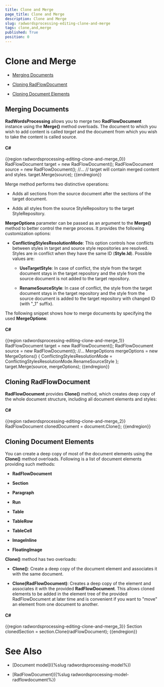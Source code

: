 ```yaml
---
title: Clone and Merge
page_title: Clone and Merge
description: Clone and Merge
slug: radwordsprocessing-editing-clone-and-merge
tags: clone,and,merge
published: True
position: 0
---
```


# Clone and Merge



* [Merging Documents](#merging-documents)

* [Cloning RadFlowDocument](#cloning-radflowdocument)

* [Cloning Document Elements](#cloning-document-elements)

## Merging Documents

__RadWordsProcessing__ allows you to merge two __RadFlowDocument__ instance using the __Merge()__ method overloads. The document to which you wish to add content is called *target* and the document from which you wish to take the content is called source.
        

#### __C#__

{{region radwordsprocessing-editing-clone-and-merge_0}}
    RadFlowDocument target = new RadFlowDocument();
    RadFlowDocument source = new RadFlowDocument();
    //...
    // target will contain merged content and styles.
    target.Merge(source);
{{endregion}}



Merge method performs two distinctive operations:
        

* Adds all sections from the source document after the sections of the target document.

* Adds all styles from the source StyleRepository to the target StyleRepository.
            

__MergeOptions__ parameter can be passed as an argument to the __Merge()__ method to better control the merge process. It provides the following customization options:

* __ConflictingStylesResolutionMode__: This option controls how conflicts between styles in target and source style repositories are resolved.  Styles are in conflict when they have the same ID (__Style.Id__). Possible values are:

    * __UseTargetStyle__: In case of conflict, the style from the target document stays in the target repository and the style from the source document is not added to the target repository.

    * __RenameSourceStyle__: In case of conflict, the style from the target document stays in the target repository and the style from the source document is added to the target repository with changed ID (with "_1" suffix).
                

The following snippet shows how to merge documents by specifying the used __MergeOptions__:
        

#### __C#__

{{region radwordsprocessing-editing-clone-and-merge_1}}
    RadFlowDocument target = new RadFlowDocument();
    RadFlowDocument source = new RadFlowDocument();
    //...
    MergeOptions mergeOptions = new MergeOptions()
    {
        ConflictingStylesResolutionMode = ConflictingStylesResolutionMode.RenameSourceStyle
    };
    target.Merge(source, mergeOptions);
{{endregion}}



## Cloning RadFlowDocument

__RadFlowDocument__ provides __Clone()__ method, which creates deep copy of the whole document structure, including all document elements and styles:
        

#### __C#__

{{region radwordsprocessing-editing-clone-and-merge_2}}
    RadFlowDocument clonedDocument = document.Clone();
{{endregion}}



## Cloning Document Elements

You can create a deep copy of most of the document elements using the __Clone()__ method overloads. Following is a list of document elements providing such methods:
        

* __RadFlowDocument__

* __Section__

* __Paragraph__

* __Run__

* __Table__

* __TableRow__

* __TableCell__

* __ImageInline__

* __FloatingImage__

__Clone()__ method has two overloads:

* __Clone()__: Create a deep copy of the document element and associates it with the same document.
            

* __Clone(RadFlowDocument)__: Creates a deep copy of the element and associates it with the provided __RadFlowDocument__. This allows cloned elements to be added in the element tree of the provided RadFlowDocument at later time and is convenient if you want to "move" an element from one document to another.
            

#### __C#__

{{region radwordsprocessing-editing-clone-and-merge_3}}
    Section clonedSection = section.Clone(radFlowDocument);
{{endregion}}



# See Also

 * [Document model]({%slug radwordsprocessing-model%})

 * [RadFlowDocument]({%slug radwordsprocessing-model-radflowdocument%})

